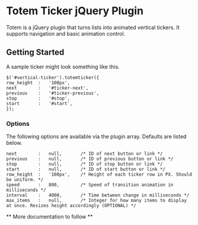 # Totem Ticker jQuery Plugin

Totem is a jQuery plugin that turns lists into animated vertical tickers. It supports navigation and basic animation control.

## Getting Started

A sample ticker might look something like this.

    $('#vertical-ticker').totemticker({
	row_height	:	'100px',
	next		:	'#ticker-next',
	previous	:	'#ticker-previous',
	stop		:	'#stop',
	start		:	'#start',
    });

### Options

The following options are available via the plugin array. Defaults are listed below.

    next		:	null,		/* ID of next button or link */
    previous	:	null,		/* ID of previous button or link */
    stop		:	null,		/* ID of stop button or link */
    start		:	null,		/* ID of start button or link */
    row_height	:	'100px',	/* Height of each ticker row in PX. Should be uniform. */
    speed		:	800,		/* Speed of transition animation in milliseconds */
    interval	:	4000,		/* Time between change in milliseconds */
    max_items	: 	null, 		/* Integer for how many items to display at once. Resizes height accordingly (OPTIONAL) */

** More documentation to follow **